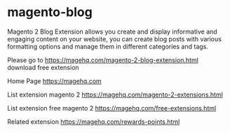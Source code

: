 # magento-blog
Magento 2 Blog Extension allows you create and display informative and engaging content on your website, you can create blog posts with various formatting options and manage them in different categories and tags.

Please go to https://magehq.com/magento-2-blog-extension.html download free extension

Home Page https://magehq.com

List extension magento 2 https://magehq.com/magento-2-extensions.html

List extension free magento 2 https://magehq.com/free-extensions.html

Related extension https://magehq.com/rewards-points.html
